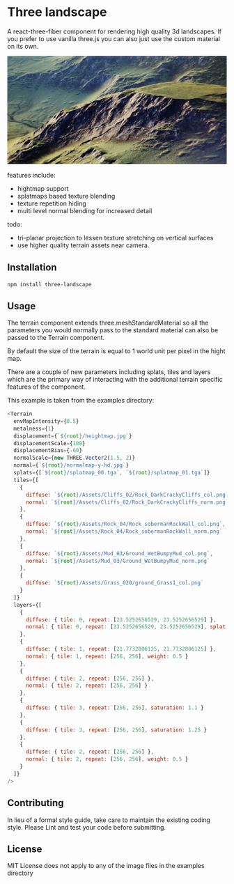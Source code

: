# Three landscape

A react-three-fiber component for rendering high quality 3d landscapes. If you prefer to use vanilla three.js you can also just use the custom material on its own.

<img src="/thumbnail.png">

features include:

- hightmap support
- splatmaps based texture blending
- texture repetition hiding
- multi level normal blending for increased detail

todo:

- tri-planar projection to lessen texture stretching on vertical surfaces
- use higher quality terrain assets near camera.

## Installation

`npm install three-landscape`

## Usage

The terrain component extends three.meshStandardMaterial so all the parameters you would normally pass to the standard material can also be passed to the Terrain component.

By default the size of the terrain is equal to 1 world unit per pixel in the hight map.

There are a couple of new parameters including splats, tiles and layers which are the primary way of interacting with the additional terrain specific features of the component.

This example is taken from the examples directory:

```javascript
<Terrain
  envMapIntensity={0.5}
  metalness={1}
  displacement={`${root}/heightmap.jpg`}
  displacementScale={100}
  displacementBias={-60}
  normalScale={new THREE.Vector2(1.5, 2)}
  normal={`${root}/normalmap-y-hd.jpg`}
  splats={[`${root}/splatmap_00.tga`, `${root}/splatmap_01.tga`]}
  tiles={[
    {
      diffuse: `${root}/Assets/Cliffs_02/Rock_DarkCrackyCliffs_col.png`,
      normal: `${root}/Assets/Cliffs_02/Rock_DarkCrackyCliffs_norm.png`
    },
    {
      diffuse: `${root}/Assets/Rock_04/Rock_sobermanRockWall_col.png`,
      normal: `${root}/Assets/Rock_04/Rock_sobermanRockWall_norm.png`
    },
    {
      diffuse: `${root}/Assets/Mud_03/Ground_WetBumpyMud_col.png`,
      normal: `${root}/Assets/Mud_03/Ground_WetBumpyMud_norm.png`
    },
    {
      diffuse: `${root}/Assets/Grass_020/ground_Grass1_col.png`
    }
  ]}
  layers={[
    {
      diffuse: { tile: 0, repeat: [23.5252656529, 23.5252656529] },
      normal: { tile: 0, repeat: [23.5252656529, 23.5252656529], splat: 1, weight: 0.5 }
    },
    {
      diffuse: { tile: 1, repeat: [21.7732806125, 21.7732806125] },
      normal: { tile: 1, repeat: [256, 256], weight: 0.5 }
    },
    {
      diffuse: { tile: 2, repeat: [256, 256] },
      normal: { tile: 2, repeat: [256, 256] }
    },
    {
      diffuse: { tile: 3, repeat: [256, 256], saturation: 1.1 }
    },
    {
      diffuse: { tile: 3, repeat: [256, 256], saturation: 1.25 }
    },
    {
      diffuse: { tile: 2, repeat: [256, 256] },
      normal: { tile: 2, repeat: [256, 256], weight: 0.5 }
    }
  ]}
/>
```

## Contributing

In lieu of a formal style guide, take care to maintain the existing coding style. Please Lint and test your code before submitting.

## License

MIT License does not apply to any of the image files in the examples directory
